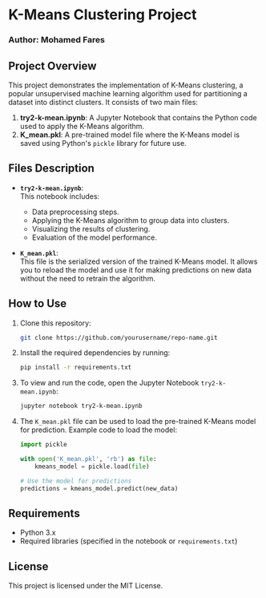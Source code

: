 

# K-Means Clustering Project

### Author: Mohamed Fares

## Project Overview

This project demonstrates the implementation of K-Means clustering, a popular unsupervised machine learning algorithm used for partitioning a dataset into distinct clusters. It consists of two main files:

1. **try2-k-mean.ipynb**: A Jupyter Notebook that contains the Python code used to apply the K-Means algorithm.
2. **K_mean.pkl**: A pre-trained model file where the K-Means model is saved using Python's `pickle` library for future use.

## Files Description

- **`try2-k-mean.ipynb`**:  
  This notebook includes:
  - Data preprocessing steps.
  - Applying the K-Means algorithm to group data into clusters.
  - Visualizing the results of clustering.
  - Evaluation of the model performance.

- **`K_mean.pkl`**:  
  This file is the serialized version of the trained K-Means model. It allows you to reload the model and use it for making predictions on new data without the need to retrain the algorithm.

## How to Use

1. Clone this repository:
    ```bash
    git clone https://github.com/yourusername/repo-name.git
    ```
   
2. Install the required dependencies by running:
    ```bash
    pip install -r requirements.txt
    ```

3. To view and run the code, open the Jupyter Notebook `try2-k-mean.ipynb`:
    ```bash
    jupyter notebook try2-k-mean.ipynb
    ```

4. The `K_mean.pkl` file can be used to load the pre-trained K-Means model for prediction. Example code to load the model:
    ```python
    import pickle

    with open('K_mean.pkl', 'rb') as file:
        kmeans_model = pickle.load(file)

    # Use the model for predictions
    predictions = kmeans_model.predict(new_data)
    ```

## Requirements

- Python 3.x
- Required libraries (specified in the notebook or `requirements.txt`)

## License

This project is licensed under the MIT License.

